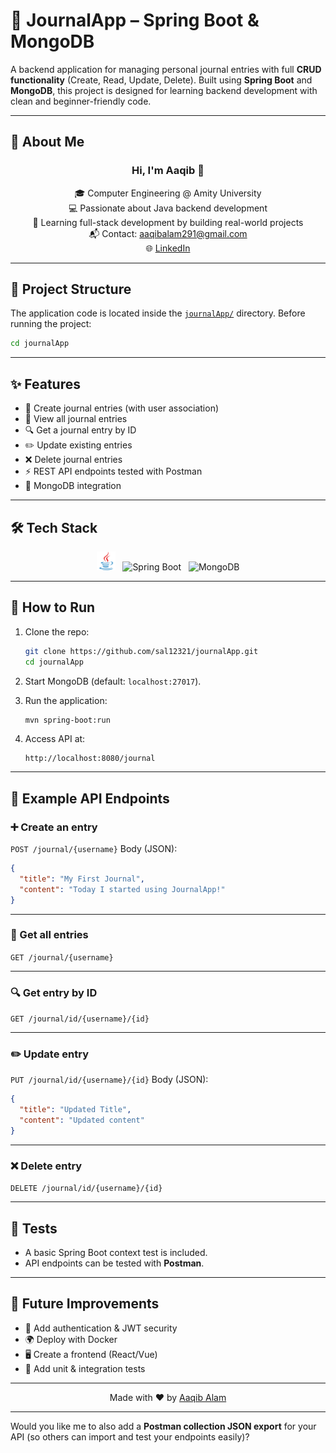 

# 📖 JournalApp – Spring Boot & MongoDB

A backend application for managing personal journal entries with full **CRUD functionality** (Create, Read, Update, Delete). Built using **Spring Boot** and **MongoDB**, this project is designed for learning backend development with clean and beginner-friendly code.

---

## 👋 About Me

<h3 align="center">Hi, I'm Aaqib 👋</h3>

<p align="center">
  🎓 Computer Engineering @ Amity University <br>
  💻 Passionate about Java backend development <br>
  🔬 Learning full-stack development by building real-world projects <br>
  📬 Contact: <a href="mailto:aaqibalam291@gmail.com">aaqibalam291@gmail.com</a> <br>
  🌐 <a href="https://www.linkedin.com/in/aaqib-alam-50929a204/">LinkedIn</a>
</p>

---

## 📂 Project Structure

The application code is located inside the [`journalApp/`](./journalApp/) directory.
Before running the project:

```bash
cd journalApp
```

---

## ✨ Features

* 📝 Create journal entries (with user association)
* 📑 View all journal entries
* 🔍 Get a journal entry by ID
* ✏️ Update existing entries
* ❌ Delete journal entries
* ⚡ REST API endpoints tested with Postman
* 🌱 MongoDB integration

---

## 🛠️ Tech Stack

<p align="center">
  <img title="Java" height="30" src="https://raw.githubusercontent.com/sal12321/images/main/aaqibAlam/images/java-original.svg">&nbsp;&nbsp;
  <img title="Spring Boot" height="35" src="https://raw.githubusercontent.com/sal12321/images/main/aaqibAlam/images/spring-boot.svg">&nbsp;&nbsp;
  <img title="MongoDB" height="34" src="https://raw.githubusercontent.com/sal12321/images/main/aaqibAlam/images/mongodb.svg">
</p>

---

## 🚀 How to Run

1. Clone the repo:

   ```bash
   git clone https://github.com/sal12321/journalApp.git
   cd journalApp
   ```

2. Start MongoDB (default: `localhost:27017`).

3. Run the application:

   ```bash
   mvn spring-boot:run
   ```

4. Access API at:

   ```
   http://localhost:8080/journal
   ```

---

## 📌 Example API Endpoints

### ➕ Create an entry

`POST /journal/{username}`
Body (JSON):

```json
{
  "title": "My First Journal",
  "content": "Today I started using JournalApp!"
}
```

---

### 📖 Get all entries

`GET /journal/{username}`

---

### 🔍 Get entry by ID

`GET /journal/id/{username}/{id}`

---

### ✏️ Update entry

`PUT /journal/id/{username}/{id}`
Body (JSON):

```json
{
  "title": "Updated Title",
  "content": "Updated content"
}
```

---

### ❌ Delete entry

`DELETE /journal/id/{username}/{id}`

---

## 🧪 Tests

* A basic Spring Boot context test is included.
* API endpoints can be tested with **Postman**.

---

## 🧠 Future Improvements

* 🔐 Add authentication & JWT security
* 🌍 Deploy with Docker
* 🖥️ Create a frontend (React/Vue)
* 🧪 Add unit & integration tests

---

<p align="center">
  Made with ❤️ by <a href="https://github.com/sal12321">Aaqib Alam</a>
</p>

---

Would you like me to also add a **Postman collection JSON export** for your API (so others can import and test your endpoints easily)?
